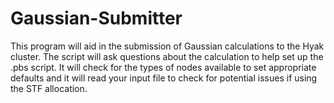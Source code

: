 # Gaussian-Submitter
This program will aid in the submission of Gaussian
calculations to the Hyak cluster. The script will ask
questions about the calculation to help set up the .pbs
script. It will check for the types of nodes available
to set appropriate defaults and it will read your input
file to check for potential issues if using the STF
allocation.


